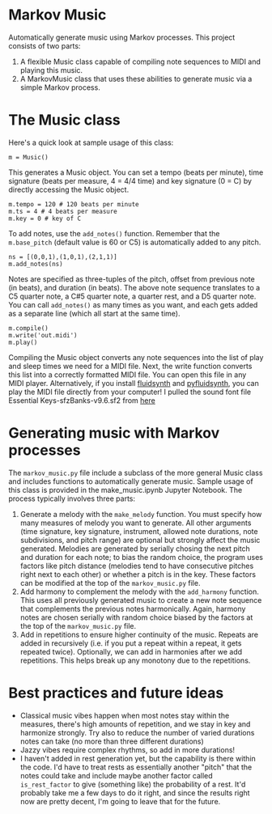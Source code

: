 # Markov Music
Automatically generate music using Markov processes.
This project consists of two parts:
1. A flexible Music class capable of compiling note sequences to MIDI and playing this music.
2. A MarkovMusic class that uses these abilities to generate music via a simple Markov process.

# The Music class
Here's a quick look at sample usage of this class:
```
m = Music()
```
This generates a Music object. 
You can set a tempo (beats per minute), time signature (beats per measure, 4 = 4/4 time) and key signature (0 = C) by directly accessing the Music object.
```
m.tempo = 120 # 120 beats per minute
m.ts = 4 # 4 beats per measure
m.key = 0 # key of C
```
To add notes, use the `add_notes()` function. Remember that the `m.base_pitch` (default value is 60 or C5) is automatically added to any pitch.
```
ns = [(0,0,1),(1,0,1),(2,1,1)]
m.add_notes(ns)
````
Notes are specified as three-tuples of the pitch, offset from previous note (in beats), and duration (in beats). The above note sequence translates to a C5 quarter note, a C#5 quarter note, a quarter rest, and a D5 quarter note. You can call `add_notes()` as many times as you want, and each gets added as a separate line (which all start at the same time). 
```
m.compile()
m.write('out.midi')
m.play()
```
Compiling the Music object converts any note sequences into the list of play and sleep times we need for a MIDI file. Next, the write function converts this list into a correctly formatted MIDI file. You can open this file in any MIDI player. Alternatively, if you install [fluidsynth](https://www.fluidsynth.org/) and [pyfluidsynth](https://github.com/nwhitehead/pyfluidsynth), you can play the MIDI file directly from your computer! I pulled the sound font file Essential Keys-sfzBanks-v9.6.sf2 from [here](https://sites.google.com/site/soundfonts4u/)

# Generating music with Markov processes
The `markov_music.py` file include a subclass of the more general Music class and includes functions to automatically generate music. Sample usage of this class is provided in the make_music.ipynb Jupyter Notebook. The process typically involves three parts:
1. Generate a melody with the `make_melody` function. You must specify how many measures of melody you want to generate. All other arguments (time signature, key signature, instrument, allowed note durations, note subdivisions, and pitch range) are optional but strongly affect the music generated. Melodies are generated by serially chosing the next pitch and duration for each note; to bias the random choice, the program uses factors like pitch distance (melodies tend to have consecutive pitches right next to each other) or whether a pitch is in the key. These factors can be modified at the top of the `markov_music.py` file. 
2. Add harmony to complement the melody with the `add_harmony` function. This uses all previously generated music to create a new note sequence that complements the previous notes harmonically. Again, harmony notes are chosen serially with random choice biased by the factors at the top of the `markov_music.py` file. 
3. Add in repetitions to ensure higher continuity of the music. Repeats are added in recursively (i.e. if you put a repeat within a repeat, it gets repeated twice). 
Optionally, we can add in harmonies after we add repetitions. This helps break up any monotony due to the repetitions. 

# Best practices and future ideas
- Classical music vibes happen when most notes stay within the measures, there's high amounts of repetition, and we stay in key and harmonize strongly. Try also to reduce the number of varied durations notes can take (no more than three different durations)
- Jazzy vibes require complex rhythms, so add in more durations!
- I haven't added in rest generation yet, but the capability is there within the code. I'd have to treat rests as essentially another "pitch" that the notes could take and include maybe another factor called `is_rest_factor` to give (something like) the probability of a rest. It'd probably take me a few days to do it right, and since the results right now are pretty decent, I'm going to leave that for the future. 


